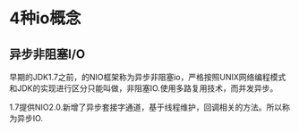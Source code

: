 # 4种io概念

## 异步非阻塞I/O
早期的JDK1.7之前，的NIO框架称为异步非阻塞io，严格按照UNIX网络编程模式和JDK的实现进行区分只能叫做，非阻塞IO.使用多路复用技术，而并发异步。

1.7提供NIO2.0.新增了异步套接字通道，基于线程维护，回调相关的方法。所以称为异步IO.